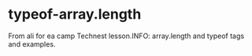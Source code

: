 # typeof-array.length
From ali for ea camp Technest lesson.INFO: array.length and typeof tags and examples.
